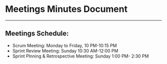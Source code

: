 # Meetings Minutes Document
----
## Meetings Schedule:
- Scrum Meeting: Monday to Friday, 10 PM-10:15 PM
- Sprint Review Meeting: Sunday 10:30 AM-12:00 PM
- Sprint Plnning & Retrospective Meeting: Sunday 1:00 PM- 2:30 PM
